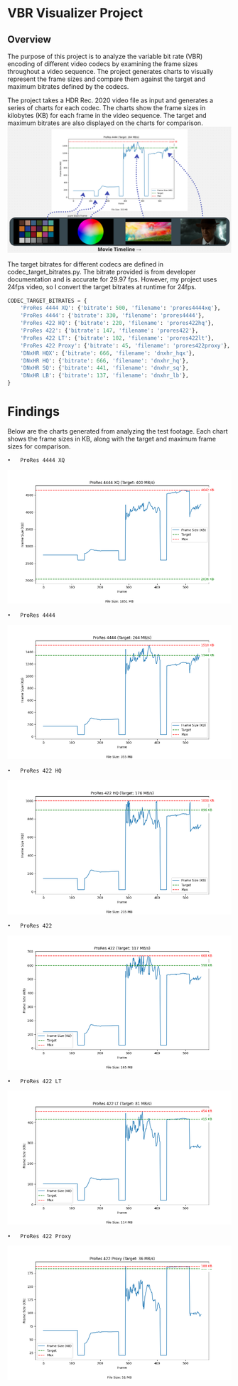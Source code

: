 # VBR Visualizer Project
## Overview
The purpose of this project is to analyze the variable bit rate (VBR) encoding of different video codecs by examining the frame sizes throughout a video sequence. The project generates charts to visually represent the frame sizes and compare them against the target and maximum bitrates defined by the codecs.

The project takes a HDR Rec. 2020 video file as input and generates a series of charts for each codec. The charts show the frame sizes in kilobytes (KB) for each frame in the video sequence. The target and maximum bitrates are also displayed on the charts for comparison.
![Movie Legend](output/movie_legend.png)

The target bitrates for different codecs are defined in codec_target_bitrates.py. The bitrate provided is from developer documentation and is accurate for 29.97 fps. However, my project uses 24fps video, so I convert the target bitrates at runtime for 24fps.
```python
CODEC_TARGET_BITRATES = {
    'ProRes 4444 XQ': {'bitrate': 500, 'filename': 'prores4444xq'},
    'ProRes 4444': {'bitrate': 330, 'filename': 'prores4444'},
    'ProRes 422 HQ': {'bitrate': 220, 'filename': 'prores422hq'},
    'ProRes 422': {'bitrate': 147, 'filename': 'prores422'},
    'ProRes 422 LT': {'bitrate': 102, 'filename': 'prores422lt'},
    'ProRes 422 Proxy': {'bitrate': 45, 'filename': 'prores422proxy'},
    'DNxHR HQX': {'bitrate': 666, 'filename': 'dnxhr_hqx'},
    'DNxHR HQ': {'bitrate': 666, 'filename': 'dnxhr_hq'},
    'DNxHR SQ': {'bitrate': 441, 'filename': 'dnxhr_sq'},
    'DNxHR LB': {'bitrate': 137, 'filename': 'dnxhr_lb'},
}
```

# Findings

Below are the charts generated from analyzing the test footage. Each chart shows the frame sizes in KB, along with the target and maximum frame sizes for comparison.

	•	ProRes 4444 XQ
![ProRes 4444 XQ](output/ProRes_4444_XQ.png)

    •	ProRes 4444
![ProRes 4444](output/ProRes_4444.png)

    •	ProRes 422 HQ
![ProRes 422 HQ](output/ProRes_422_HQ.png)

    •	ProRes 422
![ProRes 422](output/ProRes_422.png)

    •	ProRes 422 LT
![ProRes 422 LT](output/ProRes_422_LT.png)

    •	ProRes 422 Proxy
![ProRes 422 Proxy](output/ProRes_422_Proxy.png)
